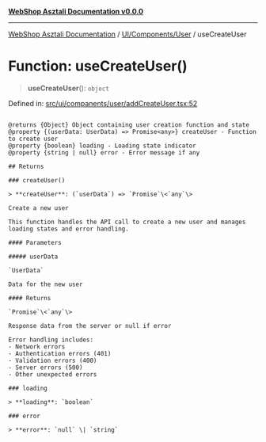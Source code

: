 [**WebShop Asztali Documentation v0.0.0**](../../../../README.md)

***

[WebShop Asztali Documentation](../../../../modules.md) / [UI/Components/User](../README.md) / useCreateUser

# Function: useCreateUser()

> **useCreateUser**(): `object`

Defined in: [src/ui/companents/user/addCreateUser.tsx:52](https://github.com/yourusername/webshop_asztali/blob/966ac422304bbbe6308f4e6c123a88355a82fe82/src/ui/companents/user/addCreateUser.tsx#L52)

```

@returns {Object} Object containing user creation function and state
@property {(userData: UserData) => Promise<any>} createUser - Function to create user
@property {boolean} loading - Loading state indicator
@property {string | null} error - Error message if any

## Returns

### createUser()

> **createUser**: (`userData`) => `Promise`\<`any`\>

Create a new user

This function handles the API call to create a new user and manages
loading states and error handling.

#### Parameters

##### userData

`UserData`

Data for the new user

#### Returns

`Promise`\<`any`\>

Response data from the server or null if error

Error handling includes:
- Network errors
- Authentication errors (401)
- Validation errors (400)
- Server errors (500)
- Other unexpected errors

### loading

> **loading**: `boolean`

### error

> **error**: `null` \| `string`
